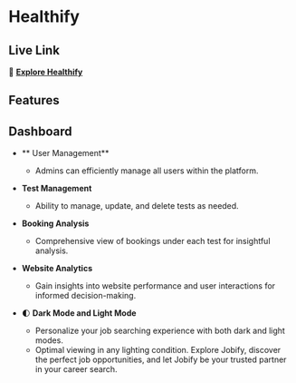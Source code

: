 # Healthify

## Live Link

📝 **[Explore Healthify](https://healthify-32a90.web.app/)**


## Features

## Dashboard

- ** User Management**
  - Admins can efficiently manage all users within the platform.

- **Test Management**
  - Ability to manage, update, and delete tests as needed.

- **Booking Analysis**
  - Comprehensive view of bookings under each test for insightful analysis.

- **Website Analytics**
  - Gain insights into website performance and user interactions for informed decision-making.

- 🌓 **Dark Mode and Light Mode**
  - Personalize your job searching experience with both dark and light modes.
  - Optimal viewing in any lighting condition.
    Explore Jobify, discover the perfect job opportunities, and let Jobify be your trusted partner in your career search.
